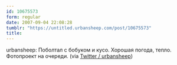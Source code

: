 ```yaml
---
id: 10675573
form: regular
date: 2007-09-04 22:08:28
tumblr: "https://untitled.urbansheep.com/post/10675573"
title:
---
```


<p>urbansheep: Поболтал с бобуком и кусо. Хорошая погода, тепло. Фотопроект на очереди. (via <a href="http://twitter.com/urbansheep/statuses/246964212">Twitter / urbansheep</a>)</p>

